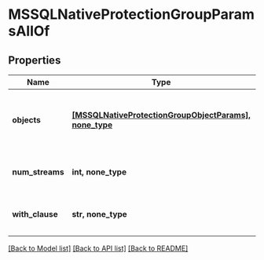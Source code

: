 # MSSQLNativeProtectionGroupParamsAllOf


## Properties
Name | Type | Description | Notes
------------ | ------------- | ------------- | -------------
**objects** | [**[MSSQLNativeProtectionGroupObjectParams], none_type**](MSSQLNativeProtectionGroupObjectParams.md) | Specifies the list of object params to be protected. | 
**num_streams** | **int, none_type** | Specifies the number of streams to be used. | [optional] 
**with_clause** | **str, none_type** | Specifies the WithClause to be used. | [optional] 

[[Back to Model list]](../README.md#documentation-for-models) [[Back to API list]](../README.md#documentation-for-api-endpoints) [[Back to README]](../README.md)


